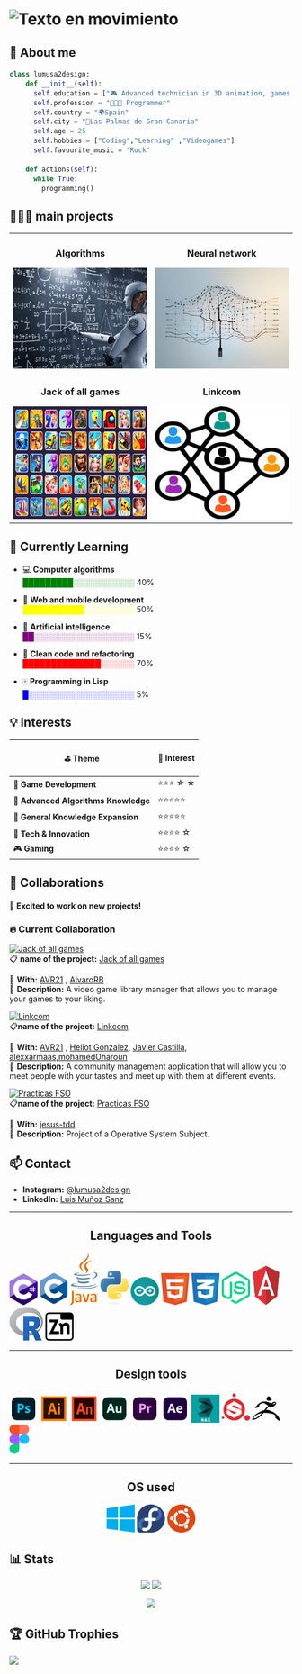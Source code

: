 # ![Texto en movimiento](https://readme-typing-svg.herokuapp.com?font=Fira+Code&size=25&duration=1500&pause=9000&color=00ff00&center=true&vCenter=true&width=400&height=50&lines=🚀Hi,+i+am+@lumusa2design💻)
## 👀 About me
```python
class lumusa2design:
    def __init__(self):
      self.education = ["🎮 Advanced technician in 3D animation, games and interactive envidoment design 🎮", "👨🏼‍🎓 degree in computer engineering of the Universidad de Las Palmas de Gran Canaria (In progress) 👨🏼‍🎓"]
      self.profession = "👨🏼‍💻 Programmer"
      self.country = "🌍Spain"
      self.city = "🌆Las Palmas de Gran Canaria"
      self.age = 25
      self.hobbies = ["Coding","Learning" ,"Videogames"]
      self.favourite_music = "Rock"
    
    def actions(self):
      while True:
        programming()
```

## 👨🏼‍💻 main projects

<table>
<tr>
<td width = 50%>
<h3 align="center">Algorithms</h3>
<a href="https://github.com/lumusa2design/algorithms"><img src = "media/algorithms.jpg"</a>
</td>
<td width = 50%>
<h3 align="center">Neural network</h3>
<a href="https://github.com/lumusa2design/neural-network"><img src="media/neuron.jpg"></img></a>
</td>
</tr>
<tr>
<td width = 50%>
<h3 align="center">Jack of all games</h3>
<a href="https://github.com/lumusa2design/algorithms"><img src = "media/allgames.png" width=500px height= 200px></img></a>
</td>
<td width = 50%>
<h3 align="center">Linkcom</h3>
<a href="https://github.com/HeliotGonzalez/LinkCom-Frontend"><img src="media/linkcom.png" width=500px height= 200px>
</td>
</tr>
</table>

## 🌱 Currently Learning  
- 💻 **Computer algorithms**  
  <span style="color:green">█████████░░░░░░░░░░░</span> 40%

- 📲 **Web and mobile development**  
  <span style="color:yellow">███████████░░░░░░░░░</span> 50%

- 🤖 **Artificial intelligence**  
  <span style="color:purple">██░░░░░░░░░░░░░░░░░░</span> 15%

- 🧹 **Clean code and refactoring**  
  <span style="color:red">██████████████░░░░░░</span> 70%


- 🀄 **Programming in Lisp**  
  <span style="color:blue">█░░░░░░░░░░░░░░░░░░░ </span>5%



## 💡 Interests  



| <p align="center">⛳ Theme  </p>                      |<p align="center"> 🌟 Interest </p>|
|--------------------------------|------------|
| 🧩 **Game Development**         | ⭐⭐⭐ ☆ ☆ |
| 🤖 **Advanced Algorithms Knowledge** | ⭐⭐⭐⭐⭐ |
| 🧠 **General Knowledge Expansion**  | ⭐⭐⭐⭐⭐|
| 📡 **Tech & Innovation**       | ⭐⭐⭐⭐ ☆ |
| 🎮 **Gaming**       | ⭐⭐⭐⭐ ☆ |


## 💞️ Collaborations  

#### 🚀 **Excited to work on new projects!**  

### 🔥 Current Collaboration  
[![Jack of all games](https://img.shields.io/badge/Project-Active-brightgreen)](#)  
📋 **name of the project:** [Jack of all games](https://github.com/AVR21/jack-of-all-games)

👥 **With:** [AVR21](https://github.com/AVR21) , [AlvaroRB](https://github.com/AlvaroRB)  
📌 **Description:** A video game library manager that allows you to manage your games to your liking.

[![Linkcom](https://img.shields.io/badge/Project-Active-brightgreen)](#)  
📋**name of the project:** [Linkcom](#)

👥 **With:** [AVR21](https://github.com/AVR21) , [Heliot Gonzalez](https://github.com/HeliotGonzalez/), [Javier Castilla](https://github.com/Javier-Castilla), [alexxarmaas](https://github.com/alexxarmaas),[mohamedOharoun](https://github.com/mohamedOharoun)   
📌 **Description:** A community management application that will allow you to meet people with your tastes and meet up with them at different events.

[![Practicas FSO](https://img.shields.io/badge/Project-Active-brightgreen)](https://github.com/lumusa2design/practicasFSO25)  
📋**name of the project:** [Practicas FSO](https://github.com/lumusa2design/practicasFSO25)

👥 **With:** [jesus-tdd](https://github.com/jesus-tdd/)  
📌 **Description:** Project of a Operative System Subject.  
<!--
### 📜 Past Collaborations  
[![Project 1](https://img.shields.io/badge/Project-Completed-blue)](#) - **[Name](#)** - Worked on **[Feature]** (Year).  
[![Project 2](https://img.shields.io/badge/Project-Completed-blue)](#) - **[Name](#)** - Contributed to **[Something]** (Year).  
[![Project 3](https://img.shields.io/badge/Project-Archived-gray)](#) - **[Name](#)** - Assisted with **[Task]** (Year).  
ar).  -->


## 📫 Contact
- **Instagram:** [@lumusa2design](https://www.instagram.com/lumusa2design)
- **LinkedIn:** [Luis Muñoz Sanz](https://www.linkedin.com/in/luis-mu%C3%B1oz-sanz-4314541a5)


---
<p><h2 align ="center">Languages and Tools</h2></p>
<p>
  <img src="media/csharp.svg" width ="50">
  <img src = "media/c.svg" width="50">
  <img src = "media/java-4.svg" width="50">
  <img src = "media/python.svg" width="50">
  <img src =  "media/arduino-1.svg" width="50">
  <img src = "media/html-1.svg" width="50">
  <img src = "media/css-3.svg" width="50">
  <img src = "media/nodejs-3.svg" width="50">
  <img src = "media/angular.svg" width="50" height="70">
  <img src = "media/R.svg" width="60" height="60">
  <img src = "media/minizinc.svg" width="50">
  

</p>

---
<p><h2 align = "center">Design tools</h2></p>
<p>
  <img src="media/photoshop.svg" width ="50">
  <img src = "media/illustrator.svg" width="50">
  <img src = "media/animate.svg" width="50">
  <img src = "media/audition.svg" width="50">
  <img src =  "media/premiere.svg" width="50">
  <img src = "media/aftereffects.svg" width="50">
  <img src = "media/3dsmax.svg" width="50">
  <img src = "media/substance.svg" width="50">
  <img src = "media/zbrush.svg" width="50">
  <img src = "media/figma.svg" width="35">
  </p>

---
<p><h2 align="center">OS used</h2></p>
<p align="center">
  <img src="media/windows.svg" width ="50">
  <img src = "media/fedora.svg" width="50">
  <img src = "media/ubuntu.svg" width="50">
  </p>


## 📊 Stats
<div align="center">
  <img height="180em" src="https://github-readme-stats.vercel.app/api?username=lumusa2design&show_icons=true&theme=radical" />
  <img height="180em" src="https://github-readme-stats.vercel.app/api/top-langs/?username=lumusa2design&layout=compact&theme=radical" />
</div>
<div align="center">

![](https://nirzak-streak-stats.vercel.app/?user=lumusa2design&theme=radical&hide_border=false)<br/>

</div>

## 🏆 GitHub Trophies

![](https://github-profile-trophy.vercel.app/?username=lumusa2design&theme=radical&no-frame=false&no-bg=false&margin-w=4)

